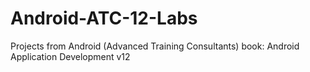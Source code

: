 # Android-ATC-12-Labs
Projects from Android (Advanced Training Consultants) book: Android Application Development v12
